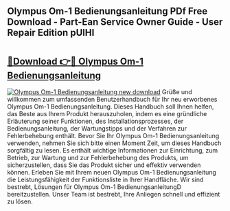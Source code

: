 ## Olympus Om-1 Bedienungsanleitung PDf Free Download - Part-Ean Service Owner Guide - User Repair Edition pUlHI

# <h2><a href="http://df1666.blite.top/?on=Olympus+Om-1+Bedienungsanleitung">🔗Download 👉🔴 Olympus Om-1 Bedienungsanleitung</a></h2>

[![Olympus Om-1 Bedienungsanleitung new download](https://i.imgur.com/lujVjoI.png)](http://df1666.blite.top/?on=Olympus+Om-1+Bedienungsanleitung)
Grüße und willkommen zum umfassenden Benutzerhandbuch für Ihr neu erworbenes Olympus Om-1 Bedienungsanleitung. Dieses Handbuch soll Ihnen helfen, das Beste aus Ihrem Produkt herauszuholen, indem es eine gründliche Erläuterung seiner Funktionen, des Installationsprozesses, der Bedienungsanleitung, der Wartungstipps und der Verfahren zur Fehlerbehebung enthält. Bevor Sie Ihr Olympus Om-1 Bedienungsanleitung verwenden, nehmen Sie sich bitte einen Moment Zeit, um dieses Handbuch sorgfältig zu lesen. Es enthält wichtige Informationen zur Einrichtung, zum Betrieb, zur Wartung und zur Fehlerbehebung des Produkts, um sicherzustellen, dass Sie das Produkt sicher und effektiv verwenden können. Erleben Sie mit Ihrem neuen Olympus Om-1 Bedienungsanleitung die Leistungsfähigkeit der Funktionsliste in Ihrer Handfläche. Wir sind bestrebt, Lösungen für Olympus Om-1 BedienungsanleitungD bereitzustellen. Unser Team ist bestrebt, Ihre Anliegen schnell und effizient zu lösen.
